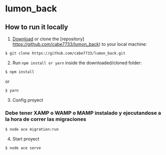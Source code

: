 # lumon_back

## How to run it locally
1. [Download](https://github.com/cabe7733/lumon_back) or clone the [repository] https://github.com/cabe7733/lumon_back) to your local machine:
```bash
$ git clone https://github.com/cabe7733/lumon_back.git
```

2. Run `npm install or yarn` inside the downloaded/cloned folder:
```bash
$ npm install 
```
or

```bash
$ yarn 
```
3. Config proyect 
### Debe tener XAMP o WAMP o MAMP instalado y ejecutandose a la hora de correr las migraciones
```bash
$ node ace migration:run
```

4. Start proyect 
```bash
$ node ace serve
```

